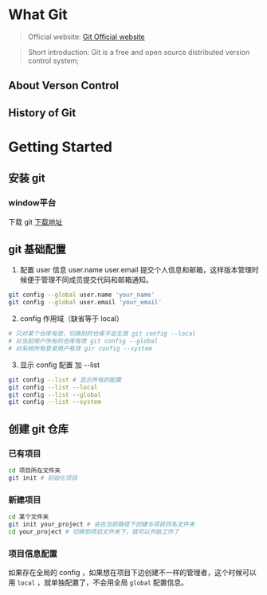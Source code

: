 
# What Git

> Official website: [Git Official website](https://git-scm.com/)

> Short introduction: Git is a free and open source distributed version control system;

## About Verson Control

## History of Git

# Getting Started





## 安装 git

### window平台
下载 git [下载地址 ](https://git-scm.com/)


## git 基础配置

1. 配置 user 信息 user.name user.email
提交个人信息和邮箱，这样版本管理时候便于管理不同成员提交代码和邮箱通知。
```bash
git config --global user.name 'your_name'
git config --global user.email 'your_email'
```

2. config 作用域（缺省等于 local）
```bash
# 只对某个仓库有效，切换别的仓库不会生效 git config --local
# 对当前用户所有的仓库有效 git config --global
# 对系统所有登录用户有效 gir config --system
```

3. 显示 config 配置 加 --list
```bash
git config --list # 显示所有的配置
git config --list --local
git config --list --global
git config --list --system
```


## 创建 git 仓库

### 已有项目
```bash
cd 项目所在文件夹
git init # 初始化项目
```

### 新建项目
```bash
cd 某个文件夹
git init your_project # 会在当前路径下创建与项目同名文件夹
cd your_project # 切换到项目文件夹下，就可以开始工作了
```

### 项目信息配置
如果存在全局的 config ，如果想在项目下边创建不一样的管理者，这个时候可以用 `local` ，就单独配置了，不会用全局 `global` 配置信息。


































